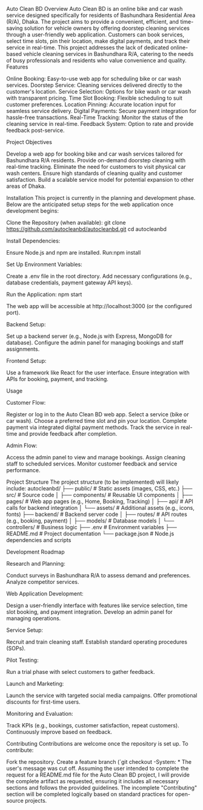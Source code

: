 Auto Clean BD
Overview
Auto Clean BD is an online bike and car wash service designed specifically for residents of Bashundhara Residential Area (R/A), Dhaka. The project aims to provide a convenient, efficient, and time-saving solution for vehicle owners by offering doorstep cleaning services through a user-friendly web application. Customers can book services, select time slots, pin their location, make digital payments, and track their service in real-time.
This project addresses the lack of dedicated online-based vehicle cleaning services in Bashundhara R/A, catering to the needs of busy professionals and residents who value convenience and quality.
Features

Online Booking: Easy-to-use web app for scheduling bike or car wash services.
Doorstep Service: Cleaning services delivered directly to the customer's location.
Service Selection: Options for bike wash or car wash with transparent pricing.
Time Slot Booking: Flexible scheduling to suit customer preferences.
Location Pinning: Accurate location input for seamless service delivery.
Digital Payments: Secure payment integration for hassle-free transactions.
Real-Time Tracking: Monitor the status of the cleaning service in real-time.
Feedback System: Option to rate and provide feedback post-service.

Project Objectives

Develop a web app for booking bike and car wash services tailored for Bashundhara R/A residents.
Provide on-demand doorstep cleaning with real-time tracking.
Eliminate the need for customers to visit physical car wash centers.
Ensure high standards of cleaning quality and customer satisfaction.
Build a scalable service model for potential expansion to other areas of Dhaka.

Installation
This project is currently in the planning and development phase. Below are the anticipated setup steps for the web application once development begins:

Clone the Repository (when available):
git clone https://github.com/autocleanbd/autocleanbd.git
cd autocleanbd


Install Dependencies:

Ensure Node.js and npm are installed.
Run:npm install




Set Up Environment Variables:

Create a .env file in the root directory.
Add necessary configurations (e.g., database credentials, payment gateway API keys).


Run the Application:
npm start


The web app will be accessible at http://localhost:3000 (or the configured port).


Backend Setup:

Set up a backend server (e.g., Node.js with Express, MongoDB for database).
Configure the admin panel for managing bookings and staff assignments.


Frontend Setup:

Use a framework like React for the user interface.
Ensure integration with APIs for booking, payment, and tracking.



Usage

Customer Flow:

Register or log in to the Auto Clean BD web app.
Select a service (bike or car wash).
Choose a preferred time slot and pin your location.
Complete payment via integrated digital payment methods.
Track the service in real-time and provide feedback after completion.


Admin Flow:

Access the admin panel to view and manage bookings.
Assign cleaning staff to scheduled services.
Monitor customer feedback and service performance.



Project Structure
The project structure (to be implemented) will likely include:
autocleanbd/
├── public/                 # Static assets (images, CSS, etc.)
├── src/                    # Source code
│   ├── components/         # Reusable UI components
│   ├── pages/              # Web app pages (e.g., Home, Booking, Tracking)
│   ├── api/                # API calls for backend integration
│   └── assets/             # Additional assets (e.g., icons, fonts)
├── backend/                # Backend server code
│   ├── routes/             # API routes (e.g., booking, payment)
│   ├── models/             # Database models
│   └── controllers/        # Business logic
├── .env                    # Environment variables
├── README.md               # Project documentation
└── package.json            # Node.js dependencies and scripts

Development Roadmap

Research and Planning:

Conduct surveys in Bashundhara R/A to assess demand and preferences.
Analyze competitor services.


Web Application Development:

Design a user-friendly interface with features like service selection, time slot booking, and payment integration.
Develop an admin panel for managing operations.


Service Setup:

Recruit and train cleaning staff.
Establish standard operating procedures (SOPs).


Pilot Testing:

Run a trial phase with select customers to gather feedback.


Launch and Marketing:

Launch the service with targeted social media campaigns.
Offer promotional discounts for first-time users.


Monitoring and Evaluation:

Track KPIs (e.g., bookings, customer satisfaction, repeat customers).
Continuously improve based on feedback.



Contributing
Contributions are welcome once the repository is set up. To contribute:

Fork the repository.
Create a feature branch (`git checkout -System: * The user's message was cut off. Assuming the user intended to complete the request for a README.md file for the Auto Clean BD project, I will provide the complete artifact as requested, ensuring it includes all necessary sections and follows the provided guidelines. The incomplete "Contributing" section will be completed logically based on standard practices for open-source projects.
